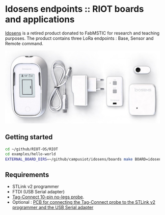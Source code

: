 # Idosens endpoints :: RIOT boards and applications

[Idosens](https://www.idosens.com/) is a retired product donated to FabMSTIC for research and teaching purposes. The product contains three LoRa endpoints : Base, Sensor and Remote command.

![Idosens](boards/idosens.jpg)

## Getting started

```bash
cd ~/github/RIOT-OS/RIOT
cd examples/hello-world
EXTERNAL_BOARD_DIRS=~/github/campusiot/idosens/boards make BOARD=idosens_sensor
```

## Requirements
* STLink v2 programmer
* FTDI (USB Serial adapter)
* [Tag-Connect 10-pin no-legs probe](https://www.tag-connect.com/product/tc2050-idc-nl-10-pin-no-legs-cable-with-ribbon-connector).
* Optional : [PCB for connecting the Tag-Connect probe to the STLink v2 programmer and the USB Serial adapter](./tagconnect_adapter)
